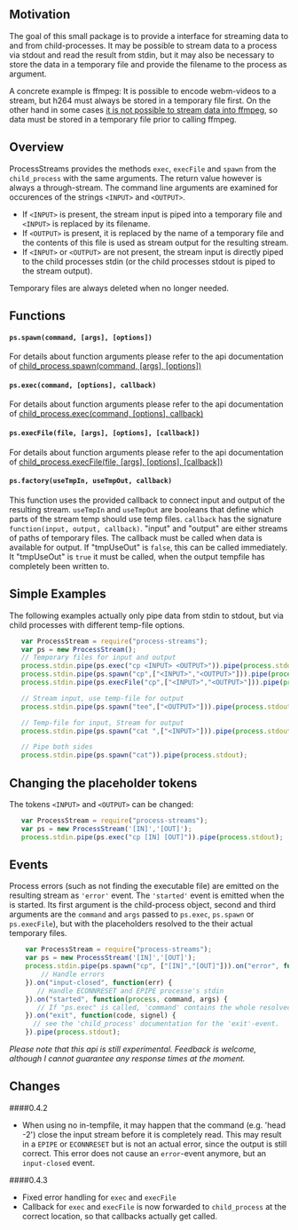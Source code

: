 Motivation
----------

The goal of this small package is to provide a interface for streaming data to
and from child-processes. It may be possible to stream data to a process via stdout
and read the result from stdin, but it may also be necessary to store the data in a
temporary file and provide the filename to the process as argument.

A concrete example is ffmpeg: It is possible to encode webm-videos to a stream,
but h264 must always be stored in a temporary file first. On the other hand in some cases
[it is not possible to stream data into ffmpeg](http://superuser.com/questions/822500/pipe-issue-with-ffmpeg),
so data must be stored in a temporary file prior to calling ffmpeg.



Overview
--------

ProcessStreams provides the methods `exec`, `execFile` and `spawn` from the `child_process` with the same arguments.
The return value however is always a through-stream. The command line arguments are examined for occurences of
the strings `<INPUT>` and `<OUTPUT>`.

 * If `<INPUT>` is present, the stream input is piped into a temporary file and `<INPUT>` is replaced by its filename.
 * If `<OUTPUT>` is present, it is replaced by the name of a temporary file and the contents of this file is
 used as stream output for the resulting stream.
 * If `<INPUT>` or `<OUTPUT>` are not present, the stream input is directly piped to the child processes stdin
 (or the child processes stdout is piped to the stream output).

Temporary files are always deleted when no longer needed.

Functions
---------

#### `ps.spawn(command, [args], [options])`

For details about function arguments please refer to the api documentation of
[child_process.spawn(command, [args], [options])](http://nodejs.org/api/child_process.html#child_process_child_process_spawn_command_args_options)


#### `ps.exec(command, [options], callback)`

For details about function arguments please refer to the api documentation of
[child_process.exec(command, [options], callback)](http://nodejs.org/api/child_process.html#child_process_child_process_exec_command_options_callback)


#### `ps.execFile(file, [args], [options], [callback])`

For details about function arguments please refer to the api documentation of
[child_process.execFile(file, [args], [options], [callback])](http://nodejs.org/api/child_process.html#child_process_child_process_execfile_file_args_options_callback)

#### `ps.factory(useTmpIn, useTmpOut, callback)`

This function uses the provided callback to connect input and output of the resulting stream. `useTmpIn` and `useTmpOut` are booleans that define which
parts of the stream temp should use temp files.
`callback` has the signature `function(input, output, callback)`. "input" and "output" are either streams of paths of temporary files. The callback must
be called when data is available for output. If "tmpUseOut" is `false`, this can be called immediately. It "tmpUseOut" is `true` it must be called, when the
output tempfile has completely been written to.

Simple Examples
--------

The following examples actually only pipe data from stdin to stdout, but via child processes with different temp-file options.

``` js
   var ProcessStream = require("process-streams");
   var ps = new ProcessStream();
   // Temporary files for input and output
   process.stdin.pipe(ps.exec("cp <INPUT> <OUTPUT>")).pipe(process.stdout);
   process.stdin.pipe(ps.spawn("cp",["<INPUT>","<OUTPUT>"])).pipe(process.stdout);
   process.stdin.pipe(ps.execFile("cp",["<INPUT>","<OUTPUT>"])).pipe(process.stdout);

   // Stream input, use temp-file for output
   process.stdin.pipe(ps.spawn("tee",["<OUTPUT>"])).pipe(process.stdout);

   // Temp-file for input, Stream for output
   process.stdin.pipe(ps.spawn("cat ",["<INPUT>"])).pipe(process.stdout);

   // Pipe both sides
   process.stdin.pipe(ps.spawn("cat")).pipe(process.stdout);
```

Changing the placeholder tokens
-------------------------------
The tokens `<INPUT>` and `<OUTPUT>` can be changed:

``` js
   var ProcessStream = require("process-streams");
   var ps = new ProcessStream('[IN]','[OUT]');
   process.stdin.pipe(ps.exec("cp [IN] [OUT]")).pipe(process.stdout);
```

Events
------
Process errors (such as not finding the executable file) are emitted on the resulting stream as `'error'` event.
The `'started'` event is emitted when the is started. Its first argument is the child-process object, second and
third arguments are the `command` and `args` passed to `ps.exec`, `ps.spawn` or `ps.execFile`), but with the
placeholders resolved to the their actual temporary files.

``` js
    var ProcessStream = require("process-streams");
    var ps = new ProcessStream('[IN]','[OUT]');
    process.stdin.pipe(ps.spawn("cp", ["[IN]","[OUT]"])).on("error", function(err) {
        // Handle errors
    }).on("input-closed", function(err) {
       // Handle ECONNRESET and EPIPE processe's stdin
    }).on("started", function(process, command, args) {
       // If "ps.exec" is called, 'command' contains the whole resolved command and 'args' is undefined.
    }).on("exit", function(code, signel) {
      // see the 'child_process' documentation for the 'exit'-event.
    }).pipe(process.stdout);
```

*Please note that this api is still experimental. Feedback is welcome, although I cannot guarantee any response times at the moment.*


Changes
--------

####0.4.2
  * When using no in-tempfile, it may happen that the command (e.g. 'head -2') close the input stream before it is
    completely read. This may result in a `EPIPE` or `ECONNRESET` but is not an actual error, since the output is
    still correct. This error does not cause an `error`-event anymore, but an `input-closed` event.

####0.4.3

  * Fixed error handling for `exec` and `execFile`
  * Callback for `exec` and `execFile` is now forwarded to `child_process`
    at the correct location, so that callbacks actually get called.

